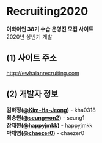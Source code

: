 # Recruiting2020
**이화이언 38기 수습 운영진 모집 사이트**  
2020년 상반기 개발   
## (1) 사이트 주소
  http://ewhaianrecruiting.com   
## (2) 개발자 정보
**김하정([@Kim-Ha-Jeong](https://github.com/Kim-Ha-Jeong/))** - kha0318   
**최승원([@seungwon2](https://github.com/seungwon2/))** - seung1   
**장재원([@happyjmkk](https://github.com/happyjmkk/))** - happyjmkk   
**박채영([@chaezer0](https://github.com/chaezer0/))** - chaezer0   
